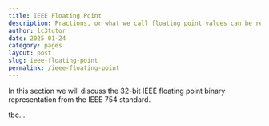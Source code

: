 ```yaml
---
title: IEEE Floating Point
description: Fractions, or what we call floating point values can be represented with a 32-bit IEEE floating point number from the IEEE 754 standard.
author: lc3tutor
date: 2025-01-24
category: pages
layout: post
slug: ieee-floating-point
permalink: /ieee-floating-point
---
```


In this section we will discuss the 32-bit IEEE floating point binary representation from the IEEE 754 standard.

tbc...